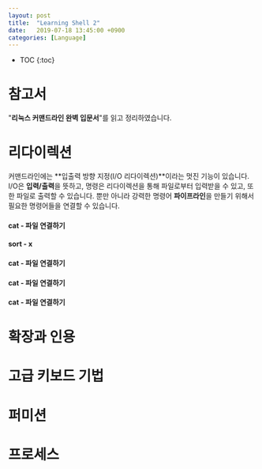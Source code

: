 ```yaml
---
layout: post
title:  "Learning Shell 2"
date:   2019-07-18 13:45:00 +0900
categories: [Language]
---
```

* TOC
{:toc}

# 참고서

"**리눅스 커맨드라인 완벽 입문서**"를 읽고 정리하였습니다.

# 리다이렉션

커맨드라인에는 **입출력 방향 지정(I/O 리다이렉션)**이라는 멋진 기능이 있습니다. I/O은 **입력/출력**을 뜻하고, 명령은 리다이렉션을
통해 파일로부터 입력받을 수 있고, 또한 파일로 출력할 수 있습니다. 뿐만 아니라 강력한 명령어 **파이프라인**을 만들기 위해서 필요한 
명령어들을 연결할 수 있습니다.

#### cat - 파일 연결하기
#### sort - x
#### cat - 파일 연결하기
#### cat - 파일 연결하기
#### cat - 파일 연결하기



# 확장과 인용
# 고급 키보드 기법
# 퍼미션
# 프로세스